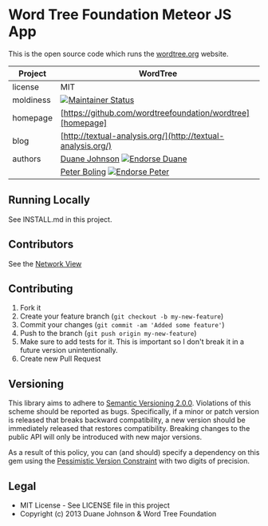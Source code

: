 # Word Tree Foundation Meteor JS App

This is the open source code which runs the [wordtree.org](http://wordtree.org/) website.

| Project                 |  WordTree         |
|------------------------ | ----------------- |
| license                 |  MIT              |
| moldiness               |  [![Maintainer Status](http://stillmaintained.com/wordtreefoundation/wordtree.png)](http://stillmaintained.com/wordtreefoundation/wordtree) |
| homepage                |  [https://github.com/wordtreefoundation/wordtree][homepage] |
| blog                    |  [http://textual-analysis.org/](http://textual-analysis.org/) |
| authors                 |  [Duane Johnson](https://coderbits.com/canadaduane) [![Endorse Duane](https://api.coderwall.com/canadaduane/endorsecount.png)](http://coderwall.com/canadaduane) |
|                         |  [Peter Boling](https://coderbits.com/pboling) [![Endorse Peter](https://api.coderwall.com/pboling/endorsecount.png)](http://coderwall.com/pboling) |

## Running Locally

See INSTALL.md in this project.

## Contributors

See the [Network View](https://github.com/wordtreefoundation/wordtree/network)

## Contributing

1. Fork it
2. Create your feature branch (`git checkout -b my-new-feature`)
3. Commit your changes (`git commit -am 'Added some feature'`)
4. Push to the branch (`git push origin my-new-feature`)
5. Make sure to add tests for it. This is important so I don't break it in a future version unintentionally.
6. Create new Pull Request

## Versioning

This library aims to adhere to [Semantic Versioning 2.0.0][semver].
Violations of this scheme should be reported as bugs. Specifically,
if a minor or patch version is released that breaks backward
compatibility, a new version should be immediately released that
restores compatibility. Breaking changes to the public API will
only be introduced with new major versions.

As a result of this policy, you can (and should) specify a
dependency on this gem using the [Pessimistic Version Constraint][pvc] with two digits of precision.

## Legal

* MIT License - See LICENSE file in this project
* Copyright (c) 2013 Duane Johnson & Word Tree Foundation

[semver]: http://semver.org/
[pvc]: http://docs.rubygems.org/read/chapter/16#page74
[documentation]: http://rdoc.info/github/wordtreefoundation/wordtree/frames
[homepage]: https://github.com/wordtreefoundation/wordtree

